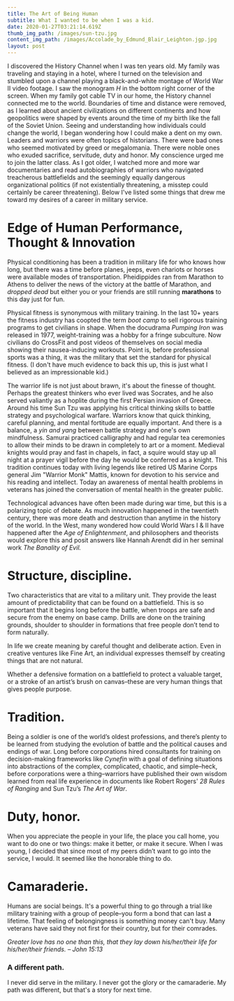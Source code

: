 ```yaml
---
title: The Art of Being Human
subtitle: What I wanted to be when I was a kid.
date: 2020-01-27T03:21:14.619Z
thumb_img_path: /images/sun-tzu.jpg
content_img_path: /images/Accolade_by_Edmund_Blair_Leighton.jgp.jpg
layout: post
---
```

I discovered the History Channel when I was ten years old. My family was traveling and staying in a hotel, where I turned on the television and stumbled upon a channel playing a black-and-white montage of World War II video footage. I saw the monogram *H* in the bottom right corner of the screen. When my family got cable TV in our home, the History channel connected me to the world. Boundaries of time and distance were removed, as I learned about ancient civilizations on different continents and how geopolitics were shaped by events around the time of my birth like the fall of the Soviet Union. Seeing and understanding how individuals could change the world, I began wondering how I could make a dent on my own. Leaders and warriors were often topics of historians. There were bad ones who seemed motivated by greed or megalomania. There were noble ones who exuded sacrifice, servitude, duty and honor. My conscience urged me to join the latter class. As I got older, I watched more and more war documentaries and read autobiographies of warriors who navigated treacherous battlefields and the seemingly equally dangerous organizational politics (if not existentially threatening, a misstep could certainly be career threatening). Below I've listed some things that drew me toward my desires of a career in military service.

# Edge of Human Performance, Thought & Innovation

Physical conditioning has been a tradition in military life for who knows how long, but there was a time before planes, jeeps, even chariots or horses were available modes of transportation. Pheidippides ran from Marathon to Athens to deliver the news of the victory at the battle of Marathon, and *dropped dead* but either you or your friends are still running **marathons** to this day just for fun. 

Physical fitness is synonymous with military training. In the last 10+ years the fitness industry has coopted the term *boot camp* to sell rigorous training programs to get civilians in shape. When the docudrama *Pumping Iron* was released in 1977, weight-training was a hobby for a fringe subculture. Now civilians do CrossFit and post videos of themselves on social media showing their nausea-inducing workouts. Point is, before professional sports was a thing, it was the military that set the standard for physical fitness. (I don't have much evidence to back this up, this is just what I believed as an impressionable kid.) 

The warrior life is not just about brawn, it's about the finesse of thought. Perhaps the greatest thinkers who ever lived was Socrates, and he also served valiantly as a hoplite during the first Persian invasion of Greece. Around his time Sun Tzu was applying his critical thinking skills to battle strategy and psychological warfare. Warriors know that quick thinking, careful planning, and mental fortitude are equally important. And there is a balance, a *yin and yang* between battle strategy and one's own mindfulness. Samurai practiced calligraphy and had regular tea ceremonies to allow their minds to be drawn in completely to art or a moment. Medieval knights would pray and fast in chapels, in fact, a squire would stay up all night at a prayer vigil before the day he would be conferred as a knight. This tradition continues today with living legends like retired US Marine Corps general Jim "Warrior Monk" Mattis, known for devotion to his service and his reading and intellect. Today an awareness of mental health problems in veterans has joined the conversation of mental health in the greater public.

Technological advances have often been made during war time, but this is a polarizing topic of debate. As much innovation happened in the twentieth century, there was more death and destruction than anytime in the history of the world. In the West, many wondered how could World Wars I & II have happened after the *Age of Enlightenment*, and philosophers and theorists would explore this and posit answers like Hannah Arendt did in her seminal work *The Banality of Evil.*

# Structure, discipline.

Two characteristics that are vital to a military unit. They provide the least amount of predictability that can be found on a battlefield. This is so important that it begins long before the battle, when troops are safe and secure from the enemy on base camp. Drills are done on the training grounds, shoulder to shoulder in formations that free people don’t tend to form naturally.

In life we create meaning by careful thought and deliberate action. Even in creative ventures like Fine Art, an individual expresses themself by creating things that are not natural.

Whether a defensive formation on a battlefield to protect a valuable target, or a stroke of an artist’s brush on canvas–these are very human things that gives people purpose.

# Tradition.

Being a soldier is one of the world’s oldest professions, and there’s plenty to be learned from studying the evolution of battle and the political causes and endings of war. Long before corporations hired consultants for training on decision-making frameworks like *Cynefin* with a goal of defining situations into abstractions of the complex, complicated, chaotic, and simple–heck, before corporations were a thing–warriors have published their own wisdom learned from real life experience in documents like Robert Rogers' *28 Rules of Ranging* and Sun Tzu’s *The Art of War*.

# Duty, honor.

When you appreciate the people in your life, the place you call home, you want to do one or two things: make it better, or make it secure. When I was young, I decided that since most of my peers didn’t want to go into the service, I would. It seemed like the honorable thing to do.

# Camaraderie.

Humans are social beings. It's a powerful thing to go through a trial like military training with a group of people–you form a bond that can last a lifetime. That feeling of belongingness is something money can't buy. Many veterans have said they not first for their country, but for their comrades.

*Greater love has no one than this, that they lay down his/her/their life for his/her/their friends. – John 15:13*

### A different path.

I never did serve in the military. I never got the glory or the camaraderie. My path was different, but that's a story for next time.
